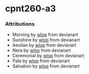 # cpnt260-a3
### Attributions
- Morning by [wlop](https://www.deviantart.com/wlop/art/Morning-872769487) from devianart
- Sunshine by [wlop](https://www.deviantart.com/wlop/art/Sunshine-903983291) from devianart
- Aeolian by [wlop](https://www.deviantart.com/wlop/art/Aeolian-509464616) from devianart
- Nera by [wlop](https://www.deviantart.com/wlop/art/Nera-883592349) from devianart
- Ceremonial by [wlop](https://www.deviantart.com/wlop/art/Ceremonial-685191561) from devianart
- Pale by [wlop](https://www.deviantart.com/wlop/art/Pale-690754948) from devianart
- Salvation by [wlop](https://www.deviantart.com/wlop/art/Salvation-867686898) from devianart
